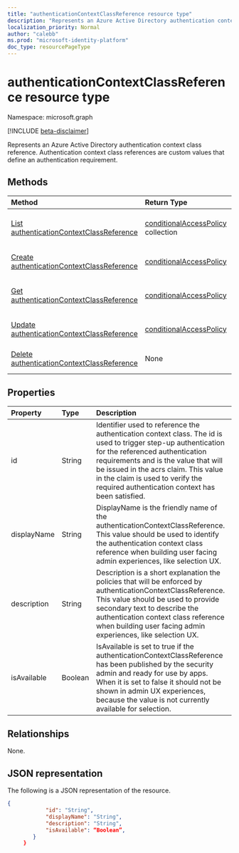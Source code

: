 ```yaml
---
title: "authenticationContextClassReference resource type"
description: "Represents an Azure Active Directory authentication context class reference. Authentication context class references are custom values that define an authentication requirement."
localization_priority: Normal
author: "calebb"
ms.prod: "microsoft-identity-platform"
doc_type: resourcePageType
---
```


# authenticationContextClassReference resource type

Namespace: microsoft.graph

[!INCLUDE [beta-disclaimer](../../includes/beta-disclaimer.md)]

Represents an Azure Active Directory authentication context class reference. Authentication context class references are custom values that define an authentication requirement.

## Methods

| Method       | Return Type | Description |
|:-------------|:------------|:------------|
| [List authenticationContextClassReference](../api/conditionalaccessroot-list-policies.md) | [conditionalAccessPolicy](conditionalaccesspolicy.md) collection | Get all of the conditionalAccessPolicies objects in the organization. |
| [Create authenticationContextClassReference](../api/conditionalaccessroot-post-policies.md) | [conditionalAccessPolicy](conditionalaccesspolicy.md) | Create a new conditionalAccessPolicy object. |
| [Get authenticationContextClassReference](../api/conditionalaccesspolicy-get.md) | [conditionalAccessPolicy](conditionalaccesspolicy.md) | Read properties and relationships of a conditionalAccessPolicy object. |
| [Update authenticationContextClassReference](../api/conditionalaccesspolicy-update.md) | [conditionalAccessPolicy](conditionalaccesspolicy.md) | Update a conditionalAccessPolicy object. |
| [Delete authenticationContextClassReference](../api/conditionalaccesspolicy-delete.md) | None | Delete a conditionalAccessPolicy object. |

## Properties

| Property     | Type        | Description |
|:-------------|:------------|:------------|
|id|String| Identifier used to reference the authentication context class. The id is used to trigger step-up authentication for the referenced authentication requirements and is the value that will be issued in the acrs claim. This value in the claim is used to verify the required authentication context has been satisfied. |
|displayName|String| DisplayName is the friendly name of the authenticationContextClassReference. This value should be used to identify the authentication context class reference when building user facing admin experiences, like selection UX. |
|description|String| Description is a short explanation the policies that will be enforced by authenticationContextClassReference. This value should be used to provide secondary text to describe the authentication context class reference when building user facing admin experiences, like selection UX.|
|isAvailable|Boolean| IsAvailable is set to true if the authenticationContextClassReference has been published by the security admin and ready for use by apps. When it is set to false it should not be shown in admin UX experiences, because the value is not currently available for selection.|

## Relationships

None.

## JSON representation

The following is a JSON representation of the resource.

<!-- {
  "blockType": "resource",
  "optionalProperties": [
    "displayName",
    "description",
    "sessionControls",
    "grantControls"
  ],
  "@odata.type": "microsoft.graph.conditionalAccessPolicy",
  "baseType": "",
  "keyProperty": "id"
}-->

```json
{
            "id": "String",
            "displayName": "String",
            "description": "String",
            "isAvailable": “Boolean”,
        }
     }

```

<!-- uuid: 16cd6b66-4b1a-43a1-adaf-3a886856ed98
2019-02-04 14:57:30 UTC -->
<!-- {
  "type": "#page.annotation",
  "description": "conditionalAccessPolicy resource",
  "keywords": "",
  "section": "documentation",
  "tocPath": ""
}-->
